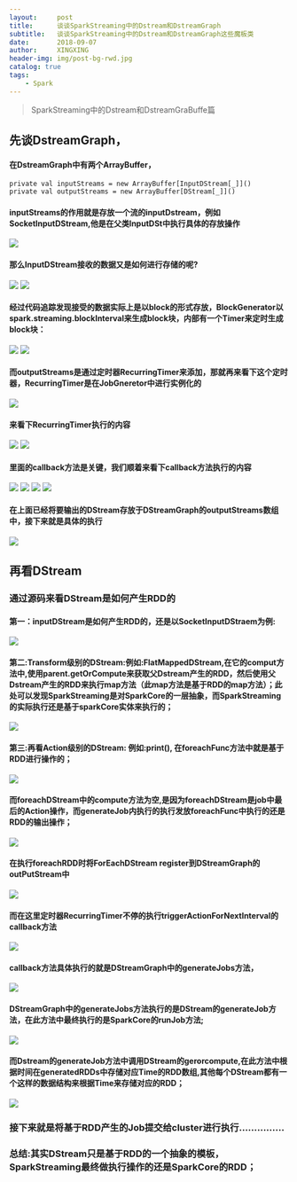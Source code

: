 ```yaml
---
layout:     post
title:      谈谈SparkStreaming中的Dstream和DstreamGraph
subtitle:   谈谈SparkStreaming中的Dstream和DstreamGraph这些魔板类
date:       2018-09-07
author:     XINGXING
header-img: img/post-bg-rwd.jpg
catalog: true
tags:
    - Spark
---
```


>
>SparkStreaming中的Dstream和DstreamGraBuffe篇
> 


## 先谈DstreamGraph，
#### 在DstreamGraph中有两个ArrayBuffer，
    private val inputStreams = new ArrayBuffer[InputDStream[_]]()
    private val outputStreams = new ArrayBuffer[DStream[_]]()
    
#### inputStreams的作用就是存放一个流的inputDstream，例如SocketInputDStream,他是在父类InputDSt中执行具体的存放操作
![](https://ws4.sinaimg.cn/large/0069RVTdgy1fv0r8hs89ej314k0c674y.jpg)

#### 那么InputDStream接收的数据又是如何进行存储的呢?
![](https://ws3.sinaimg.cn/large/0069RVTdgy1fv0rth3yb8j31cc12otal.jpg)
![](https://ws2.sinaimg.cn/large/0069RVTdgy1fv0rucb4l7j31be0ai0t3.jpg)
#### 经过代码追踪发现接受的数据实际上是以block的形式存放，BlockGenerator以spark.streaming.blockInterval来生成block块，内部有一个Timer来定时生成block块：
![](https://ws3.sinaimg.cn/large/0069RVTdgy1fv0ryyiv1wj31j0048mxe.jpg)
![](https://ws4.sinaimg.cn/large/0069RVTdgy1fv0rx26jfej30qm0hkmy8.jpg)


#### 而outputStreams是通过定时器RecurringTimer来添加，那就再来看下这个定时器，RecurringTimer是在JobGneretor中进行实例化的
![](https://ws3.sinaimg.cn/large/0069RVTdgy1fv0rd9oep8j31hy058q34.jpg)

#### 来看下RecurringTimer执行的内容
![](https://ws3.sinaimg.cn/large/0069RVTdgy1fv0rehksm8j313c0gk74m.jpg)
![](https://ws3.sinaimg.cn/large/0069RVTdgy1fv0rfm66rgj316o09i0t2.jpg)

#### 里面的callback方法是关键，我们顺着来看下callback方法执行的内容
![](https://ws2.sinaimg.cn/large/0069RVTdgy1fv0rhtj2ngj31iy044jrk.jpg)
![](https://ws4.sinaimg.cn/large/0069RVTdgy1fv0rieo6psj31120e4js6.jpg)
![](https://ws4.sinaimg.cn/large/0069RVTdgy1fv0rjmy3brj31kw0nnabw.jpg)
![](https://ws4.sinaimg.cn/large/0069RVTdgy1fv0rk9is65j316o0fymxx.jpg)

#### 在上面已经将要输出的DStream存放于DStreamGraph的outputStreams数组中，接下来就是具体的执行
![](https://ws3.sinaimg.cn/large/0069RVTdgy1fv0rqd4k96j31f80n4gmy.jpg)


## 再看DStream
### 通过源码来看DStream是如何产生RDD的

#### 第一：inputDStream是如何产生RDD的，还是以SocketInputDStraem为例:
![](https://ws4.sinaimg.cn/large/0069RVTdgy1fv0s7r256jj31im0y2wgl.jpg)

#### 第二:Transform级别的DStream:例如:FlatMappedDStream,在它的comput方法中,使用parent.getOrCompute来获取父Dstream产生的RDD，然后使用父Dstream产生的RDD来执行map方法（此map方法是基于RDD的map方法）；此处可以发现SparkStreaming是对SparkCore的一层抽象，而SparkStreaming的实际执行还是基于sparkCore实体来执行的；
![](https://ws1.sinaimg.cn/large/0069RVTdgy1fv0s9t5w67j314204gmx7.jpg)

#### 第三:再看Action级别的DStream: 例如:print(), 在foreachFunc方法中就是基于RDD进行操作的；
![](https://ws2.sinaimg.cn/large/0069RVTdgy1fv0sbwnnnrj31c80qgabc.jpg)
#### 而foreachDStream中的compute方法为空,是因为foreachDStream是job中最后的Action操作，而generateJob内执行的执行发放foreachFunc中执行的还是RDD的输出操作；
![](https://ws2.sinaimg.cn/large/0069RVTdgy1fv0sdl5ytwj31gs0vkq4i.jpg)
#### 在执行foreachRDD时将ForEachDStream register到DStreamGraph的outPutStream中
![](https://ws4.sinaimg.cn/large/0069RVTdgy1fv0sf6xghpj30qu044glp.jpg)
#### 而在这里定时器RecurringTimer不停的执行triggerActionForNextInterval的callback方法
![](https://ws3.sinaimg.cn/large/0069RVTdgy1fv0sgg1rk5j30qw05wmxg.jpg)
#### callback方法具体执行的就是DStreamGraph中的generateJobs方法，
![](https://ws1.sinaimg.cn/large/0069RVTdgy1fv0sh8e4d3j30qm0aegm8.jpg)
#### DStreamGraph中的generateJobs方法执行的是DStream的generateJob方法，在此方法中最终执行的是SparkCore的runJob方法;
![](https://ws1.sinaimg.cn/large/0069RVTdgy1fv0si09bimj30qk090dg8.jpg)
#### 而Dstream的generateJob方法中调用DStream的gerorcompute,在此方法中根据时间在generatedRDDs中存储对应Time的RDD数组,其他每个DStream都有一个这样的数据结构来根据Time来存储对应的RDD；
![](https://ws2.sinaimg.cn/large/0069RVTdgy1fv0siskd3kj30qm0eswg3.jpg)

### 接下来就是将基于RDD产生的Job提交给cluster进行执行……………

### 总结:其实DStream只是基于RDD的一个抽象的模板，SparkStreaming最终做执行操作的还是SparkCore的RDD；


















